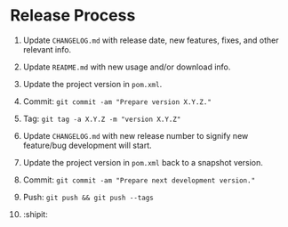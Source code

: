 Release Process
===============

 1. Update `CHANGELOG.md` with release date, new features, fixes, and other relevant info.
 
 2. Update `README.md` with new usage and/or download info.
 
 2. Update the project version in `pom.xml`.
 
 3. Commit: `git commit -am "Prepare version X.Y.Z."`
 
 4. Tag: `git tag -a X.Y.Z -m "version X.Y.Z"`
 
 5. Update `CHANGELOG.md` with new release number to signify new feature/bug development will start.
 
 5. Update the project version in `pom.xml` back to a snapshot version.
 
 6. Commit: `git commit -am "Prepare next development version."`
 
 7. Push: `git push && git push --tags`
 
 8. :shipit:
